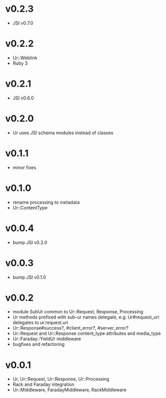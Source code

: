 # v0.2.3

- JSI v0.7.0

# v0.2.2

- Ur::Weblink
- Ruby 3

# v0.2.1

- JSI v0.6.0

# v0.2.0

- Ur uses JSI schema modules instead of classes

# v0.1.1
- minor fixes

# v0.1.0
- rename processing to metadata
- Ur::ContentType

# v0.0.4
- bump JSI v0.2.0

# v0.0.3
- bump JSI v0.1.0

# v0.0.2

- module SubUr common to Ur::Request, Response, Processing
- Ur methods prefixed with sub-ur names delegate, e.g. Ur#request_uri delegates to ur.request.uri
- Ur::Response#success?, #client_error?, #server_error?
- Ur::Request and Ur::Response content_type attributes and media_type
- Ur::Faraday::YieldUr middleware
- bugfixes and refactoring

# v0.0.1

- Ur, Ur::Request, Ur::Response, Ur::Processing
- Rack and Faraday integration
- Ur::Middleware, FaradayMiddleware, RackMiddleware
